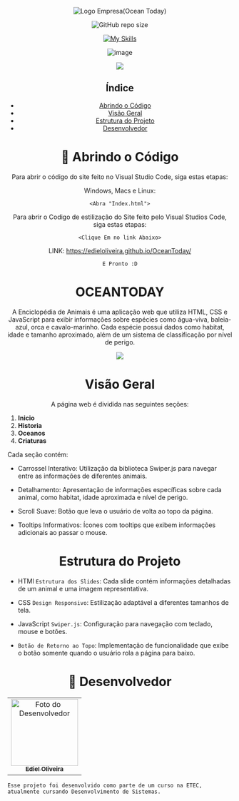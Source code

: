 
<div align="center">
  
![Logo Empresa(Ocean Today)](https://github.com/user-attachments/assets/8f4b4759-059e-48d3-af84-53e6c8c5c33c)


![GitHub repo size](https://img.shields.io/github/repo-size/EdielOliveira/OceanToday?style=for-the-badge)


[![My Skills](https://skillicons.dev/icons?i=html,css,js,vscode&theme=dark)](https://skillicons.dev)

</div>
<div align="center">

![image](http://www.unow.com.br/emDesenvolvimento.gif)

<img src="http://img.shields.io/static/v1?label=STATUS&message=%20EM ANDAMENTO&color=BLUE&style=for-the-badge"/>

</div>

<div align="center">
  
## Índice
  
- [Abrindo o Código](#-abrindo-o-código)
- [Visão Geral](#visão-geral)
- [Estrutura do Projeto](#estrutura-do-projeto)
- [Desenvolvedor](#-desenvolvedor)

<h1 align="center">
🚀 Abrindo o Código
</h1>

Para abrir o código do site feito no Visual Studio Code, siga estas etapas:

Windows, Macs e Linux:

```
<Abra "Index.html">
```

Para abrir o Codigo de estilização do Site feito pelo Visual Studios Code, siga estas etapas:

```
<Clique Em no link Abaixo>
```

LINK: https://edieloliveira.github.io/OceanToday/

```
E Pronto :D
```

<h1 align="center">
OCEANTODAY
</h1>

A Enciclopédia de Animais é uma aplicação web que utiliza HTML, CSS e JavaScript para exibir informações sobre espécies como água-viva, baleia-azul, orca e cavalo-marinho. Cada espécie possui dados como habitat, idade e tamanho aproximado, além de um sistema de classificação por nível de perigo.

<img src="https://github.com/user-attachments/assets/13238d74-eda7-483d-864b-851b40c95064" />


<h1 align="center">
Visão Geral
</h1>

A página web é dividida nas seguintes seções:

<div align="left">
  
1. **Inicio**
2. **Historia**
3. **Oceanos**
4. **Criaturas**

Cada seção contém:
- Carrossel Interativo: Utilização da biblioteca Swiper.js para navegar entre as informações de diferentes animais.

- Detalhamento: Apresentação de informações específicas sobre cada animal, como habitat, idade aproximada e nível de perigo.

- Scroll Suave: Botão que leva o usuário de volta ao topo da página.

- Tooltips Informativos: Ícones com tooltips que exibem informações adicionais ao passar o mouse.

<h1 align="center">
Estrutura do Projeto
</h1>

- HTMl
`Estrutura dos Slides`:
Cada slide contém informações detalhadas de um animal e uma imagem representativa.

- CSS
`Design Responsivo`:
Estilização adaptável a diferentes tamanhos de tela.

- JavaScript
`Swiper.js`:
Configuração para navegação com teclado, mouse e botões.

- `Botão de Retorno ao Topo`:
Implementação de funcionalidade que exibe o botão somente quando o usuário rola a página para baixo.

<h1 align="center">🤝 Desenvolvedor</h1>

<table align="center">
    <td align="center">
      <a href="#">
        <img src="https://avatars.githubusercontent.com/u/113260177?s=400&u=347f2b3ae130a0f7c84f0946b4278cd2581e8b16&v=4" width="150px;" alt="Foto do Desenvolvedor"/><br>
        <sub>
          <b>Ediel Oliveira</b>
        </sub>
      </a>
    </td>   
</table>

  ```
Esse projeto foi desenvolvido como parte de um curso na ETEC, atualmente cursando Desenvolvimento de Sistemas.
  ```
